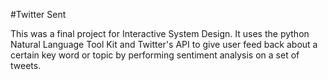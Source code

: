 #Twitter Sent

This was a final project for Interactive System Design. It uses the python Natural Language Tool Kit and Twitter's API to give user feed back about a certain key word or topic by performing sentiment analysis on a set of tweets.

